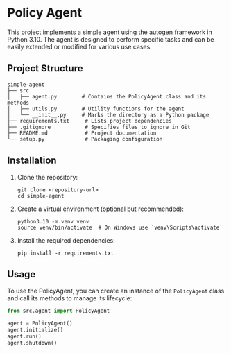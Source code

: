 # Policy Agent

This project implements a simple agent using the autogen framework in Python 3.10. The agent is designed to perform specific tasks and can be easily extended or modified for various use cases.

## Project Structure

```
simple-agent
├── src
│   ├── agent.py        # Contains the PolicyAgent class and its methods
│   ├── utils.py        # Utility functions for the agent
│   └── __init__.py     # Marks the directory as a Python package
├── requirements.txt     # Lists project dependencies
├── .gitignore           # Specifies files to ignore in Git
├── README.md            # Project documentation
└── setup.py             # Packaging configuration
```

## Installation

1. Clone the repository:
   ```
   git clone <repository-url>
   cd simple-agent
   ```

2. Create a virtual environment (optional but recommended):
   ```
   python3.10 -m venv venv
   source venv/bin/activate  # On Windows use `venv\Scripts\activate`
   ```

3. Install the required dependencies:
   ```
   pip install -r requirements.txt
   ```

## Usage

To use the PolicyAgent, you can create an instance of the `PolicyAgent` class and call its methods to manage its lifecycle:

```python
from src.agent import PolicyAgent

agent = PolicyAgent()
agent.initialize()
agent.run()
agent.shutdown()
```
